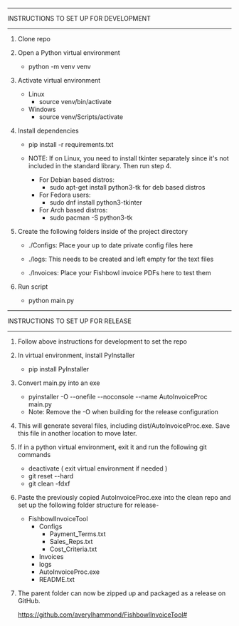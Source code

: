 **************************************
INSTRUCTIONS TO SET UP FOR DEVELOPMENT
**************************************
1) Clone repo

2) Open a Python virtual environment
    - python -m venv venv

3) Activate virtual environment
    - Linux
        - source venv/bin/activate
    - Windows
        - source venv/Scripts/activate

4) Install dependencies
    - pip install -r requirements.txt

    - NOTE: If on Linux, you need to install tkinter separately since it's not
            included in the standard library. Then run step 4.

        - For Debian based distros:
            - sudo apt-get install python3-tk for deb based distros
        - For Fedora users:
            - sudo dnf install python3-tkinter
        - For Arch based distros:
            - sudo pacman -S python3-tk

5) Create the following folders inside of the project directory
    - ./Configs: Place your up to date private config files here

    - ./logs: This needs to be created and left empty for the text files

    - ./Invoices: Place your Fishbowl invoice PDFs here to test them

6) Run script
    - python main.py


**********************************
INSTRUCTIONS TO SET UP FOR RELEASE
**********************************

1) Follow above instructions for development to set the repo

2) In virtual environment, install PyInstaller
    - pip install PyInstaller

3) Convert main.py into an exe
    - pyinstaller -O --onefile --noconsole --name AutoInvoiceProc main.py
    - Note: Remove the -O when building for the release configuration

4) This will generate several files, including dist/AutoInvoiceProc.exe. Save this file
   in another location to move later.

5) If in a python virtual environment, exit it and run the following git commands
    - deactivate ( exit virtual environment if needed )
    - git reset --hard
    - git clean -fdxf

6) Paste the previously copied AutoInvoiceProc.exe into the clean repo and set up the 
   following folder structure for release-
   - FishbowlInvoiceTool
        - Configs
            - Payment_Terms.txt
            - Sales_Reps.txt
            - Cost_Criteria.txt
        - Invoices
        - logs
        - AutoInvoiceProc.exe
        - README.txt
    

6) The parent folder can now be zipped up and packaged as a release on GitHub.

   https://github.com/averylhammond/FishbowlInvoiceTool#
